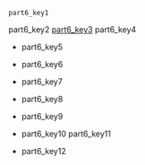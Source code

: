 ```ngMeta
part6_key1
```

part6_key2
[part6_key3](https://docs.google.com/document/d/18y1-KsqxA8l2i9Ep48mndRO-nLtyDtDQjmwDBvuA6gU/edit)
part6_key4

- part6_key5
- part6_key6
- part6_key7
- part6_key8
- part6_key9
- part6_key10
part6_key11


- part6_key12
